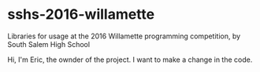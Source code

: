 # sshs-2016-willamette
Libraries for usage at the 2016 Willamette programming competition, by South Salem High School

Hi, I'm Eric, the ownder of the project. I want to make a change in the code.